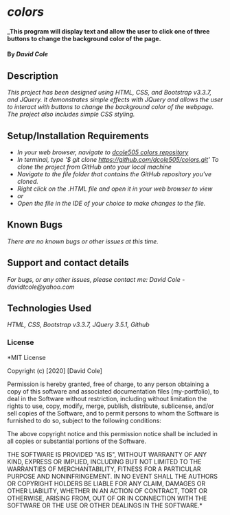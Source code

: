 # _colors_

#### _This program will display text and allow the user to click one of three buttons to change the background color of the page.

#### By _**David Cole**_

## Description

_This project has been designed using HTML, CSS, and Bootstrap v3.3.7, and JQuery. It demonstrates simple effects with JQuery and allows the user to interact with buttons to change the background color of the webpage. The project also includes simple CSS styling._

## Setup/Installation Requirements

* _In your web browser, navigate to [dcole505 colors repository](https://github.com/dcole505/colors.git)_
* _In terminal, type '$ git clone https://github.com/dcole505/colors.git' To clone the project from GitHub onto your local machine_
* _Navigate to the file folder that contains the GitHub repository you've cloned._
* _Right click on the .HTML file and open it in your web browser to view_
* _or_
* _Open the file in the IDE of your choice to make changes to the file._


## Known Bugs

_There are no known bugs or other issues at this time._

## Support and contact details

_For bugs, or any other issues, please contact me: David Cole - davidtcole@yahoo.com_

## Technologies Used

_HTML, CSS, Bootstrap v3.3.7, JQuery 3.5.1, Github_

### License

*MIT License

Copyright (c) [2020] [David Cole]

Permission is hereby granted, free of charge, to any person obtaining a copy
of this software and associated documentation files (my-portfolio), to deal
in the Software without restriction, including without limitation the rights
to use, copy, modify, merge, publish, distribute, sublicense, and/or sell
copies of the Software, and to permit persons to whom the Software is
furnished to do so, subject to the following conditions:

The above copyright notice and this permission notice shall be included in all
copies or substantial portions of the Software.

THE SOFTWARE IS PROVIDED "AS IS", WITHOUT WARRANTY OF ANY KIND, EXPRESS OR
IMPLIED, INCLUDING BUT NOT LIMITED TO THE WARRANTIES OF MERCHANTABILITY,
FITNESS FOR A PARTICULAR PURPOSE AND NONINFRINGEMENT. IN NO EVENT SHALL THE
AUTHORS OR COPYRIGHT HOLDERS BE LIABLE FOR ANY CLAIM, DAMAGES OR OTHER
LIABILITY, WHETHER IN AN ACTION OF CONTRACT, TORT OR OTHERWISE, ARISING FROM,
OUT OF OR IN CONNECTION WITH THE SOFTWARE OR THE USE OR OTHER DEALINGS IN THE
SOFTWARE.*